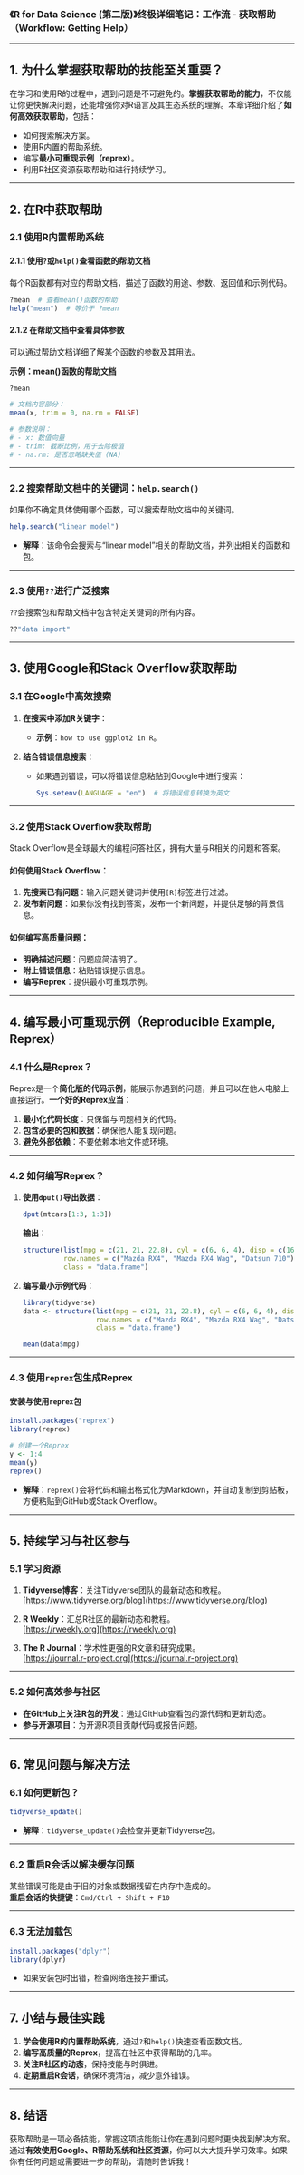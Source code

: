 ### **《R for Data Science (第二版)》终极详细笔记：工作流 - 获取帮助（Workflow: Getting Help）**

---

## **1. 为什么掌握获取帮助的技能至关重要？**

在学习和使用R的过程中，遇到问题是不可避免的。**掌握获取帮助的能力**，不仅能让你更快解决问题，还能增强你对R语言及其生态系统的理解。本章详细介绍了**如何高效获取帮助**，包括：
- 如何搜索解决方案。
- 使用R内置的帮助系统。
- 编写**最小可重现示例（reprex）**。
- 利用R社区资源获取帮助和进行持续学习。

---

## **2. 在R中获取帮助**

### **2.1 使用R内置帮助系统**

#### **2.1.1 使用`?`或`help()`查看函数的帮助文档**

每个R函数都有对应的帮助文档，描述了函数的用途、参数、返回值和示例代码。

```R
?mean  # 查看mean()函数的帮助
help("mean")  # 等价于 ?mean
```

#### **2.1.2 在帮助文档中查看具体参数**

可以通过帮助文档详细了解某个函数的参数及其用法。

**示例：mean()函数的帮助文档**
```R
?mean

# 文档内容部分：
mean(x, trim = 0, na.rm = FALSE)

# 参数说明：
# - x: 数值向量
# - trim: 截断比例，用于去除极值
# - na.rm: 是否忽略缺失值 (NA)
```

---

### **2.2 搜索帮助文档中的关键词：`help.search()`**

如果你不确定具体使用哪个函数，可以搜索帮助文档中的关键词。

```R
help.search("linear model")
```

- **解释**：该命令会搜索与“linear model”相关的帮助文档，并列出相关的函数和包。

---

### **2.3 使用`??`进行广泛搜索**

`??`会搜索包和帮助文档中包含特定关键词的所有内容。

```R
??"data import"
```

---

## **3. 使用Google和Stack Overflow获取帮助**

### **3.1 在Google中高效搜索**

1. **在搜索中添加R关键字**：
   - **示例**：`how to use ggplot2 in R`。

2. **结合错误信息搜索**：
   - 如果遇到错误，可以将错误信息粘贴到Google中进行搜索：
     ```R
     Sys.setenv(LANGUAGE = "en")  # 将错误信息转换为英文
     ```

---

### **3.2 使用Stack Overflow获取帮助**

Stack Overflow是全球最大的编程问答社区，拥有大量与R相关的问题和答案。

#### **如何使用Stack Overflow：**
1. **先搜索已有问题**：输入问题关键词并使用`[R]`标签进行过滤。
2. **发布新问题**：如果你没有找到答案，发布一个新问题，并提供足够的背景信息。

#### **如何编写高质量问题**：
- **明确描述问题**：问题应简洁明了。
- **附上错误信息**：粘贴错误提示信息。
- **编写Reprex**：提供最小可重现示例。

---

## **4. 编写最小可重现示例（Reproducible Example, Reprex）**

### **4.1 什么是Reprex？**

Reprex是一个**简化版的代码示例**，能展示你遇到的问题，并且可以在他人电脑上直接运行。**一个好的Reprex应当**：
1. **最小化代码长度**：只保留与问题相关的代码。
2. **包含必要的包和数据**：确保他人能复现问题。
3. **避免外部依赖**：不要依赖本地文件或环境。

---

### **4.2 如何编写Reprex？**

1. **使用`dput()`导出数据**：
   ```R
   dput(mtcars[1:3, 1:3])
   ```

   **输出**：
   ```R
   structure(list(mpg = c(21, 21, 22.8), cyl = c(6, 6, 4), disp = c(160, 160, 108)), 
             row.names = c("Mazda RX4", "Mazda RX4 Wag", "Datsun 710"), 
             class = "data.frame")
   ```

2. **编写最小示例代码**：
   ```R
   library(tidyverse)
   data <- structure(list(mpg = c(21, 21, 22.8), cyl = c(6, 6, 4), disp = c(160, 160, 108)), 
                     row.names = c("Mazda RX4", "Mazda RX4 Wag", "Datsun 710"), 
                     class = "data.frame")
   
   mean(data$mpg)
   ```

---

### **4.3 使用`reprex`包生成Reprex**

#### **安装与使用`reprex`包**
```R
install.packages("reprex")
library(reprex)

# 创建一个Reprex
y <- 1:4
mean(y)
reprex()
```

- **解释**：`reprex()`会将代码和输出格式化为Markdown，并自动复制到剪贴板，方便粘贴到GitHub或Stack Overflow。

---

## **5. 持续学习与社区参与**

### **5.1 学习资源**

1. **Tidyverse博客**：关注Tidyverse团队的最新动态和教程。  
   [https://www.tidyverse.org/blog](https://www.tidyverse.org/blog)

2. **R Weekly**：汇总R社区的最新动态和教程。  
   [https://rweekly.org](https://rweekly.org)

3. **The R Journal**：学术性更强的R文章和研究成果。  
   [https://journal.r-project.org](https://journal.r-project.org)

---

### **5.2 如何高效参与社区**

- **在GitHub上关注R包的开发**：通过GitHub查看包的源代码和更新动态。
- **参与开源项目**：为开源R项目贡献代码或报告问题。

---

## **6. 常见问题与解决方法**

### **6.1 如何更新包？**

```R
tidyverse_update()
```

- **解释**：`tidyverse_update()`会检查并更新Tidyverse包。

---

### **6.2 重启R会话以解决缓存问题**

某些错误可能是由于旧的对象或数据残留在内存中造成的。  
**重启会话的快捷键**：`Cmd/Ctrl + Shift + F10`

---

### **6.3 无法加载包**

```R
install.packages("dplyr")
library(dplyr)
```

- 如果安装包时出错，检查网络连接并重试。

---

## **7. 小结与最佳实践**

1. **学会使用R的内置帮助系统**，通过`?`和`help()`快速查看函数文档。
2. **编写高质量的Reprex**，提高在社区中获得帮助的几率。
3. **关注R社区的动态**，保持技能与时俱进。
4. **定期重启R会话**，确保环境清洁，减少意外错误。

---

## **8. 结语**

获取帮助是一项必备技能，掌握这项技能能让你在遇到问题时更快找到解决方案。通过**有效使用Google、R帮助系统和社区资源**，你可以大大提升学习效率。如果你有任何问题或需要进一步的帮助，请随时告诉我！